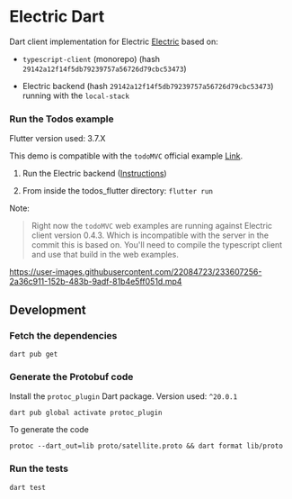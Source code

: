 # Electric Dart

Dart client implementation for Electric [Electric](https://electric-sql.com/) based on:

- `typescript-client` (monorepo) (hash `29142a12f14f5db79239757a56726d79cbc53473`)

- Electric backend (hash `29142a12f14f5db79239757a56726d79cbc53473`) running with the `local-stack`

### Run the Todos example

Flutter version used: 3.7.X

This demo is compatible with the `todoMVC` official example [Link](https://github.com/electric-sql/examples).

1. Run the Electric backend ([Instructions](https://electric-sql.com/docs/overview/examples))

2. From inside the todos_flutter directory: `flutter run`

Note:

> Right now the `todoMVC` web examples are running against Electric client version 0.4.3. Which is incompatible with the server in the commit this is based on. You'll need to compile the typescript client and use that build in the web examples.


https://user-images.githubusercontent.com/22084723/233607256-2a36c911-152b-483b-9adf-81b4e5ff051d.mp4

## Development

### Fetch the dependencies

`dart pub get`

### Generate the Protobuf code

Install the `protoc_plugin` Dart package. Version used: `^20.0.1`

`dart pub global activate protoc_plugin`

To generate the code

`protoc --dart_out=lib proto/satellite.proto && dart format lib/proto`

### Run the tests

`dart test`
